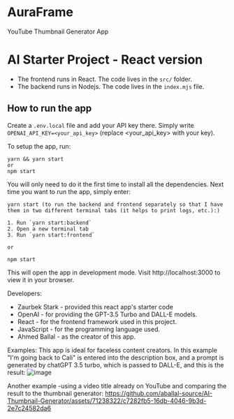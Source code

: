# AuraFrame
YouTube Thumbnail Generator App

# AI Starter Project - React version

- The frontend runs in React. The code lives in the `src/` folder.
- The backend runs in Nodejs. The code lives in the `index.mjs` file.

## How to run the app

Create a `.env.local` file and add your API key there.
Simply write `OPENAI_API_KEY=<your_api_key>` (replace <your_api_key> with your key).

To setup the app, run:

```
yarn && yarn start
or
npm start
```

You will only need to do it the first time to install all the dependencies.
Next time you want to run the app, simply enter:

```
yarn start (to run the backend and frontend separately so that I have them in two different terminal tabs (it helps to print logs, etc.):)

1. Run `yarn start:backend`
2. Open a new terminal tab
3. Run `yarn start:frontend`

or

npm start
```

This will open the app in development mode. Visit http://localhost:3000 to view it in your browser.

Developers:

* Zaurbek Stark - provided this react app's starter code
* OpenAI - for providing the GPT-3.5 Turbo and DALL-E models.
* React - for the frontend framework used in this project.
* JavaScript - for the programming language used.
* Ahmed Ballal - as the creator of this app.

Examples: This app is ideal for faceless content creators. In this example "I'm going back to Cali" is entered into the description box, and a prompt is generated by chatGPT 3.5 turbo, which is passed to DALL-E, and this is the result:
![image](https://github.com/aballal-source/AI-Thumbnail-Generator/assets/71238322/1220c445-5b46-400c-a700-2f4f750b4ae0)


Another example -using a video title already on YouTube and comparing the result to the thumbnail generator:
https://github.com/aballal-source/AI-Thumbnail-Generator/assets/71238322/c7282fb5-16db-4046-9b3d-2e7c24582da6



